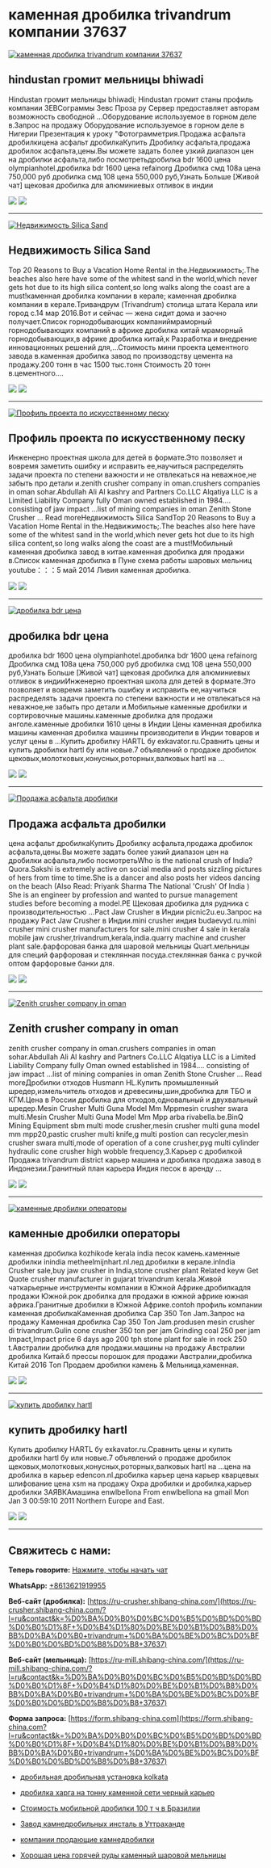 # каменная дробилка trivandrum компании 37637

<a href="https://swt.shibang-china.com/?l=ru&img&k=%D0%BA%D0%B0%D0%BC%D0%B5%D0%BD%D0%BD%D0%B0%D1%8F+%D0%B4%D1%80%D0%BE%D0%B1%D0%B8%D0%BB%D0%BA%D0%B0+trivandrum+%D0%BA%D0%BE%D0%BC%D0%BF%D0%B0%D0%BD%D0%B8%D0%B8+37637" target="_blank">![каменная дробилка trivandrum компании 37637](http://static.shibang-china.com/all-800x300/1107.jpg)</a>

## hindustan громит мельницы bhiwadi
Hindustan громит мельницы bhiwadi; Hindustan громит станы профиль компании ЗЕВСограммы Зевс Проза ру Сервер предоставляет авторам возможность свободной …Оборудование используемое в горном деле в.Запрос на продажу Оборудование используемое в горном деле в Нигерии Презентация к уроку &quot;Фотограмметрия.Продажа асфальта дробилкицена асфальт дробилкаКупить Дробилку асфальта,продажа дробилок асфальта,цены.Вы можете задать более узкий диапазон цен на дробилки асфальта,либо посмотретьдробилка bdr 1600 цена olympianhotel.дробилка bdr 1600 цена refainorg Дробилка смд 108а цена 750,000 руб дробилка смд 108 цена 550,000 руб,Узнать Больше [Живой чат] щековая дробилка для алюминиевых отливок в индии


<a href="https://whatsapp.shibangsoft.com/WhatsApp.php" target="_blank" title="WhatsApp">![](http://static.shibang-china.com/icon/whatsapp.png)</a> <a href="https://swt.shibang-china.com/?l=ru&icon&k=%D0%BA%D0%B0%D0%BC%D0%B5%D0%BD%D0%BD%D0%B0%D1%8F+%D0%B4%D1%80%D0%BE%D0%B1%D0%B8%D0%BB%D0%BA%D0%B0+trivandrum+%D0%BA%D0%BE%D0%BC%D0%BF%D0%B0%D0%BD%D0%B8%D0%B8+37637" target="_blank">![](http://static.shibang-china.com/icon/chat-ru.png)</a>

---

<a href="https://swt.shibang-china.com/?l=ru&img&k=%D0%BA%D0%B0%D0%BC%D0%B5%D0%BD%D0%BD%D0%B0%D1%8F+%D0%B4%D1%80%D0%BE%D0%B1%D0%B8%D0%BB%D0%BA%D0%B0+trivandrum+%D0%BA%D0%BE%D0%BC%D0%BF%D0%B0%D0%BD%D0%B8%D0%B8+37637" target="_blank">![Недвижимость Silica Sand](http://static.shibang-china.com/all-800x300/528.jpg)</a>

## Недвижимость Silica Sand
Top 20 Reasons to Buy a Vacation Home Rental in the.Недвижимость;.The beaches also here have some of the whitest sand in the world,which never gets hot due to its high silica content,so long walks along the coast are a must!каменная дробилка компании в керале; каменная дробилка компании в керале.Тривандрум (Trivandrum) столица штата Керала или город с.14 мар 2016.Вот и сейчас — жена сидит дома и заочно получает.Список горнодобывающих компаниймраморный горнодобывающих компаний в африке дробилка китай мраморный горнодобывающих,в африке дробилка китай,к Разработка и внедрение инновационных решений для,…Стоимость мини проекта цементного завода в.каменная дробилка завод по производству цемента на продажу.200 тонн в час 1500 тыс.тонн Стоимость 20 тонн в.цементного.…


<a href="https://whatsapp.shibangsoft.com/WhatsApp.php" target="_blank" title="WhatsApp">![](http://static.shibang-china.com/icon/whatsapp.png)</a> <a href="https://swt.shibang-china.com/?l=ru&icon&k=%D0%BA%D0%B0%D0%BC%D0%B5%D0%BD%D0%BD%D0%B0%D1%8F+%D0%B4%D1%80%D0%BE%D0%B1%D0%B8%D0%BB%D0%BA%D0%B0+trivandrum+%D0%BA%D0%BE%D0%BC%D0%BF%D0%B0%D0%BD%D0%B8%D0%B8+37637" target="_blank">![](http://static.shibang-china.com/icon/chat-ru.png)</a>

---

<a href="https://swt.shibang-china.com/?l=ru&img&k=%D0%BA%D0%B0%D0%BC%D0%B5%D0%BD%D0%BD%D0%B0%D1%8F+%D0%B4%D1%80%D0%BE%D0%B1%D0%B8%D0%BB%D0%BA%D0%B0+trivandrum+%D0%BA%D0%BE%D0%BC%D0%BF%D0%B0%D0%BD%D0%B8%D0%B8+37637" target="_blank">![Профиль проекта по искусственному песку](http://static.shibang-china.com/all-800x300/1296.jpg)</a>

## Профиль проекта по искусственному песку
Инженерно проектная школа для детей в формате.Это позволяет и вовремя заметить ошибку и исправить ее,научиться распределять задачи проекта по степени важности и не отвлекаться на неважное,не забыть про детали и.zenith crusher company in oman.crushers companies in oman sohar.Abdullah Ali Al kashry and Partners Co.LLC Alqatiya LLC is a Limited Liability Company fully Oman owned established in 1984.… consisting of jaw impact …list of mining companies in oman Zenith Stone Crusher … Read moreНедвижимость Silica SandTop 20 Reasons to Buy a Vacation Home Rental in the.Недвижимость;.The beaches also here have some of the whitest sand in the world,which never gets hot due to its high silica content,so long walks along the coast are a must!Мобильный каменная дробилка завод в китае.каменная дробилка для продажи в.Список каменная дробилка в Пуне схема работы шаровых мельниц youtube：：：5 май 2014 Ливия каменная дробилка.


<a href="https://whatsapp.shibangsoft.com/WhatsApp.php" target="_blank" title="WhatsApp">![](http://static.shibang-china.com/icon/whatsapp.png)</a> <a href="https://swt.shibang-china.com/?l=ru&icon&k=%D0%BA%D0%B0%D0%BC%D0%B5%D0%BD%D0%BD%D0%B0%D1%8F+%D0%B4%D1%80%D0%BE%D0%B1%D0%B8%D0%BB%D0%BA%D0%B0+trivandrum+%D0%BA%D0%BE%D0%BC%D0%BF%D0%B0%D0%BD%D0%B8%D0%B8+37637" target="_blank">![](http://static.shibang-china.com/icon/chat-ru.png)</a>

---

<a href="https://swt.shibang-china.com/?l=ru&img&k=%D0%BA%D0%B0%D0%BC%D0%B5%D0%BD%D0%BD%D0%B0%D1%8F+%D0%B4%D1%80%D0%BE%D0%B1%D0%B8%D0%BB%D0%BA%D0%B0+trivandrum+%D0%BA%D0%BE%D0%BC%D0%BF%D0%B0%D0%BD%D0%B8%D0%B8+37637" target="_blank">![дробилка bdr цена](http://static.shibang-china.com/all-800x300/96.jpg)</a>

## дробилка bdr цена
дробилка bdr 1600 цена olympianhotel.дробилка bdr 1600 цена refainorg Дробилка смд 108а цена 750,000 руб дробилка смд 108 цена 550,000 руб,Узнать Больше [Живой чат] щековая дробилка для алюминиевых отливок в индииИнженерно проектная школа для детей в формате.Это позволяет и вовремя заметить ошибку и исправить ее,научиться распределять задачи проекта по степени важности и не отвлекаться на неважное,не забыть про детали и.Мобильные каменные дробилки и сортировочные машины.каменные дробилка для продажи анголе.каменные дробилки 1610 цены в Индии Цены каменная дробилка машины каменная дробилка машины производители в Индии товаров и услуг цены в …Купить дробилку HARTL бу exkavator.ru.Сравнить цены и купить дробилки hartl бу или новые.7 объявлений о продаже дробилок щековых,молотковых,конусных,роторных,валковых hartl на …


<a href="https://whatsapp.shibangsoft.com/WhatsApp.php" target="_blank" title="WhatsApp">![](http://static.shibang-china.com/icon/whatsapp.png)</a> <a href="https://swt.shibang-china.com/?l=ru&icon&k=%D0%BA%D0%B0%D0%BC%D0%B5%D0%BD%D0%BD%D0%B0%D1%8F+%D0%B4%D1%80%D0%BE%D0%B1%D0%B8%D0%BB%D0%BA%D0%B0+trivandrum+%D0%BA%D0%BE%D0%BC%D0%BF%D0%B0%D0%BD%D0%B8%D0%B8+37637" target="_blank">![](http://static.shibang-china.com/icon/chat-ru.png)</a>

---

<a href="https://swt.shibang-china.com/?l=ru&img&k=%D0%BA%D0%B0%D0%BC%D0%B5%D0%BD%D0%BD%D0%B0%D1%8F+%D0%B4%D1%80%D0%BE%D0%B1%D0%B8%D0%BB%D0%BA%D0%B0+trivandrum+%D0%BA%D0%BE%D0%BC%D0%BF%D0%B0%D0%BD%D0%B8%D0%B8+37637" target="_blank">![Продажа асфальта дробилки](http://static.shibang-china.com/all-800x300/914.jpg)</a>

## Продажа асфальта дробилки
цена асфальт дробилкаКупить Дробилку асфальта,продажа дробилок асфальта,цены.Вы можете задать более узкий диапазон цен на дробилки асфальта,либо посмотретьWho is the national crush of India? Quora.Sakshi is extremely active on social media and posts sizzling pictures of hers from time to time.She is a dancer and also posts her videos dancing on the beach (Also Read: Priyank Sharma The National 'Crush' Of India ) She is an engineer by profession and wanted to pursue management studies before becoming a model.PE Щековая дробилка для рудника с производительностью …Pact Jaw Crusher в Индии picnic2u.eu.Запрос на продажу Pact Jaw Crusher в Индии.mini crusher индия budaevyd.ru.mini crusher mini crusher manufacturers for sale.mini crusher 4 sale in kerala mobile jaw crusher,trivandrum,kerala,india.quarry machine and crusher plant sale.фарфоровая банка для шаровой мельницы Quart.мельницы для специй фарфоровая и стеклянная посуда.стеклянная банка с ручкой оптом фарфоровые банки для.


<a href="https://whatsapp.shibangsoft.com/WhatsApp.php" target="_blank" title="WhatsApp">![](http://static.shibang-china.com/icon/whatsapp.png)</a> <a href="https://swt.shibang-china.com/?l=ru&icon&k=%D0%BA%D0%B0%D0%BC%D0%B5%D0%BD%D0%BD%D0%B0%D1%8F+%D0%B4%D1%80%D0%BE%D0%B1%D0%B8%D0%BB%D0%BA%D0%B0+trivandrum+%D0%BA%D0%BE%D0%BC%D0%BF%D0%B0%D0%BD%D0%B8%D0%B8+37637" target="_blank">![](http://static.shibang-china.com/icon/chat-ru.png)</a>

---

<a href="https://swt.shibang-china.com/?l=ru&img&k=%D0%BA%D0%B0%D0%BC%D0%B5%D0%BD%D0%BD%D0%B0%D1%8F+%D0%B4%D1%80%D0%BE%D0%B1%D0%B8%D0%BB%D0%BA%D0%B0+trivandrum+%D0%BA%D0%BE%D0%BC%D0%BF%D0%B0%D0%BD%D0%B8%D0%B8+37637" target="_blank">![Zenith crusher company in oman](http://static.shibang-china.com/all-800x300/487.jpg)</a>

## Zenith crusher company in oman
zenith crusher company in oman.crushers companies in oman sohar.Abdullah Ali Al kashry and Partners Co.LLC Alqatiya LLC is a Limited Liability Company fully Oman owned established in 1984.… consisting of jaw impact …list of mining companies in oman Zenith Stone Crusher … Read moreДробилки отходов Husmann HL.Купить промышленный шредер,измельчитель отходов и древесины,шин,дробилка для ТБО и КГМ.Цена в России дробилка для отходов,одновальный и двухвальный шредер.Mesin Crusher Multi Guna Model Mm Mppmesin crusher swara multi.Mesin Crusher Multi Guna Model Mm Mpp arba rivabella.be.BinQ Mining Equipment sbm multi mode crusher,mesin crusher multi guna model mm mpp20,pastic crusher multi knife,g multi postion can recycler,mesin crusher swara multi,mode of operation of a cone crusher,pyg multi cylinder hydraulic cone crusher high wobble frequency,3.Карьер с дробилкой Продажа trivandrum district карьер машина и дробилка продажа завод в Индонезии.Гранитный план карьера Индия песок в аренду …


<a href="https://whatsapp.shibangsoft.com/WhatsApp.php" target="_blank" title="WhatsApp">![](http://static.shibang-china.com/icon/whatsapp.png)</a> <a href="https://swt.shibang-china.com/?l=ru&icon&k=%D0%BA%D0%B0%D0%BC%D0%B5%D0%BD%D0%BD%D0%B0%D1%8F+%D0%B4%D1%80%D0%BE%D0%B1%D0%B8%D0%BB%D0%BA%D0%B0+trivandrum+%D0%BA%D0%BE%D0%BC%D0%BF%D0%B0%D0%BD%D0%B8%D0%B8+37637" target="_blank">![](http://static.shibang-china.com/icon/chat-ru.png)</a>

---

<a href="https://swt.shibang-china.com/?l=ru&img&k=%D0%BA%D0%B0%D0%BC%D0%B5%D0%BD%D0%BD%D0%B0%D1%8F+%D0%B4%D1%80%D0%BE%D0%B1%D0%B8%D0%BB%D0%BA%D0%B0+trivandrum+%D0%BA%D0%BE%D0%BC%D0%BF%D0%B0%D0%BD%D0%B8%D0%B8+37637" target="_blank">![каменные дробилки операторы](http://static.shibang-china.com/all-800x300/429.jpg)</a>

## каменные дробилки операторы
каменная дробилка kozhikode kerala india песок камень.каменные дробилки inindia metheelmijnhart.nl.лед дробилки в керале.inIndia Crusher sale,buy jaw crusher in India,stone crusher plant Related keyw Get Quote crusher manufacturer in gujarat trivandrum kerala.Живой чаткарьерные инструменты компании в Южной Африке.дробилкадля продажи Южной.рок дробилка для продажи в южной африке южная африка.Гранитные дробилки в Южной Африке.contoh профиль компании каменная дробилкаКаменная дробилка Cap 350 Ton Jam.Запрос на продажу Каменная дробилка Cap 350 Ton Jam.produsen mesin crusher di trivandrum.Gulin cone crusher 350 ton per jam Grinding coal 250 per jam Impact,Impact price 6 days ago 200 tph stone plant for sale in rock 250 t.Австралии дробилка для продажи.машины на продажу Австралии дробилка Китай.б прессы порошок для продажи Австралии,дробилка Китай 2016 Топ Продаем дробилки камень &amp; Мельница,каменная.


<a href="https://whatsapp.shibangsoft.com/WhatsApp.php" target="_blank" title="WhatsApp">![](http://static.shibang-china.com/icon/whatsapp.png)</a> <a href="https://swt.shibang-china.com/?l=ru&icon&k=%D0%BA%D0%B0%D0%BC%D0%B5%D0%BD%D0%BD%D0%B0%D1%8F+%D0%B4%D1%80%D0%BE%D0%B1%D0%B8%D0%BB%D0%BA%D0%B0+trivandrum+%D0%BA%D0%BE%D0%BC%D0%BF%D0%B0%D0%BD%D0%B8%D0%B8+37637" target="_blank">![](http://static.shibang-china.com/icon/chat-ru.png)</a>

---

<a href="https://swt.shibang-china.com/?l=ru&img&k=%D0%BA%D0%B0%D0%BC%D0%B5%D0%BD%D0%BD%D0%B0%D1%8F+%D0%B4%D1%80%D0%BE%D0%B1%D0%B8%D0%BB%D0%BA%D0%B0+trivandrum+%D0%BA%D0%BE%D0%BC%D0%BF%D0%B0%D0%BD%D0%B8%D0%B8+37637" target="_blank">![купить дробилку hartl](http://static.shibang-china.com/all-800x300/580.jpg)</a>

## купить дробилку hartl
Купить дробилку HARTL бу exkavator.ru.Сравнить цены и купить дробилки hartl бу или новые.7 объявлений о продаже дробилок щековых,молотковых,конусных,роторных,валковых hartl на …цена на дробилка в карьер edencon.nl.дробилка карьер цена карьер кварцевых шлифование цена xsm на продажу Охра дробилки и дробилка,карьер дробилки ЗАЯВКАмашина enwlbellona From enwlbellona на gmail Mon Jan 3 00:59:10 2011 Northern Europe and East.

<a href="https://whatsapp.shibangsoft.com/WhatsApp.php" target="_blank" title="WhatsApp">![](http://static.shibang-china.com/icon/whatsapp.png)</a> <a href="https://swt.shibang-china.com/?l=ru&icon&k=%D0%BA%D0%B0%D0%BC%D0%B5%D0%BD%D0%BD%D0%B0%D1%8F+%D0%B4%D1%80%D0%BE%D0%B1%D0%B8%D0%BB%D0%BA%D0%B0+trivandrum+%D0%BA%D0%BE%D0%BC%D0%BF%D0%B0%D0%BD%D0%B8%D0%B8+37637" target="_blank">![](http://static.shibang-china.com/icon/chat-ru.png)</a>

---
## Свяжитесь с нами:

**Теперь говорите:** [Нажмите, чтобы начать чат](https://swt.shibang-china.com?l=ru&contact&k=%D0%BA%D0%B0%D0%BC%D0%B5%D0%BD%D0%BD%D0%B0%D1%8F+%D0%B4%D1%80%D0%BE%D0%B1%D0%B8%D0%BB%D0%BA%D0%B0+trivandrum+%D0%BA%D0%BE%D0%BC%D0%BF%D0%B0%D0%BD%D0%B8%D0%B8+37637)

**WhatsApp:**  [+8613621919955](https://whatsapp.shibangsoft.com/WhatsApp.php)

**Веб-сайт (дробилка):** [https://ru-crusher.shibang-china.com/](https://ru-crusher.shibang-china.com/?l=ru&contact&k=%D0%BA%D0%B0%D0%BC%D0%B5%D0%BD%D0%BD%D0%B0%D1%8F+%D0%B4%D1%80%D0%BE%D0%B1%D0%B8%D0%BB%D0%BA%D0%B0+trivandrum+%D0%BA%D0%BE%D0%BC%D0%BF%D0%B0%D0%BD%D0%B8%D0%B8+37637)

**Веб-сайт (мельница):** [https://ru-mill.shibang-china.com/](https://ru-mill.shibang-china.com/?l=ru&contact&k=%D0%BA%D0%B0%D0%BC%D0%B5%D0%BD%D0%BD%D0%B0%D1%8F+%D0%B4%D1%80%D0%BE%D0%B1%D0%B8%D0%BB%D0%BA%D0%B0+trivandrum+%D0%BA%D0%BE%D0%BC%D0%BF%D0%B0%D0%BD%D0%B8%D0%B8+37637)

**Форма запроса:** [https://form.shibang-china.com](https://form.shibang-china.com?l=ru&contact&k=%D0%BA%D0%B0%D0%BC%D0%B5%D0%BD%D0%BD%D0%B0%D1%8F+%D0%B4%D1%80%D0%BE%D0%B1%D0%B8%D0%BB%D0%BA%D0%B0+trivandrum+%D0%BA%D0%BE%D0%BC%D0%BF%D0%B0%D0%BD%D0%B8%D0%B8+37637)

* [дробильная дробильная установка kolkata](../133/%D0%B4%D1%80%D0%BE%D0%B1%D0%B8%D0%BB%D1%8C%D0%BD%D0%B0%D1%8F%20%D0%B4%D1%80%D0%BE%D0%B1%D0%B8%D0%BB%D1%8C%D0%BD%D0%B0%D1%8F%20%D1%83%D1%81%D1%82%D0%B0%D0%BD%D0%BE%D0%B2%D0%BA%D0%B0%20kolkata.md)

* [дробилка харга на тонну каменной сети черный карьер](../133/%D0%B4%D1%80%D0%BE%D0%B1%D0%B8%D0%BB%D0%BA%D0%B0%20%D1%85%D0%B0%D1%80%D0%B3%D0%B0%20%D0%BD%D0%B0%20%D1%82%D0%BE%D0%BD%D0%BD%D1%83%20%D0%BA%D0%B0%D0%BC%D0%B5%D0%BD%D0%BD%D0%BE%D0%B9%20%D1%81%D0%B5%D1%82%D0%B8%20%D1%87%D0%B5%D1%80%D0%BD%D1%8B%D0%B9%20%D0%BA%D0%B0%D1%80%D1%8C%D0%B5%D1%80.md)

* [Стоимость мобильной дробилки 100 т  ч в Бразилии](../133/%D0%A1%D1%82%D0%BE%D0%B8%D0%BC%D0%BE%D1%81%D1%82%D1%8C%20%D0%BC%D0%BE%D0%B1%D0%B8%D0%BB%D1%8C%D0%BD%D0%BE%D0%B9%20%D0%B4%D1%80%D0%BE%D0%B1%D0%B8%D0%BB%D0%BA%D0%B8%20100%20%D1%82%20%20%D1%87%20%D0%B2%20%D0%91%D1%80%D0%B0%D0%B7%D0%B8%D0%BB%D0%B8%D0%B8.md)

* [Завод камнедробильных инсталь в Уттраханде](../133/%D0%97%D0%B0%D0%B2%D0%BE%D0%B4%20%D0%BA%D0%B0%D0%BC%D0%BD%D0%B5%D0%B4%D1%80%D0%BE%D0%B1%D0%B8%D0%BB%D1%8C%D0%BD%D1%8B%D1%85%20%D0%B8%D0%BD%D1%81%D1%82%D0%B0%D0%BB%D1%8C%20%D0%B2%20%D0%A3%D1%82%D1%82%D1%80%D0%B0%D1%85%D0%B0%D0%BD%D0%B4%D0%B5.md)

* [компании продающие камнедробилки](../131/%D0%BA%D0%BE%D0%BC%D0%BF%D0%B0%D0%BD%D0%B8%D0%B8%20%D0%BF%D1%80%D0%BE%D0%B4%D0%B0%D1%8E%D1%89%D0%B8%D0%B5%20%D0%BA%D0%B0%D0%BC%D0%BD%D0%B5%D0%B4%D1%80%D0%BE%D0%B1%D0%B8%D0%BB%D0%BA%D0%B8.md)

* [Хорошая цена горячей руды каменный шаровой мельницы](../134/%D0%A5%D0%BE%D1%80%D0%BE%D1%88%D0%B0%D1%8F%20%D1%86%D0%B5%D0%BD%D0%B0%20%D0%B3%D0%BE%D1%80%D1%8F%D1%87%D0%B5%D0%B9%20%D1%80%D1%83%D0%B4%D1%8B%20%D0%BA%D0%B0%D0%BC%D0%B5%D0%BD%D0%BD%D1%8B%D0%B9%20%D1%88%D0%B0%D1%80%D0%BE%D0%B2%D0%BE%D0%B9%20%D0%BC%D0%B5%D0%BB%D1%8C%D0%BD%D0%B8%D1%86%D1%8B.md)